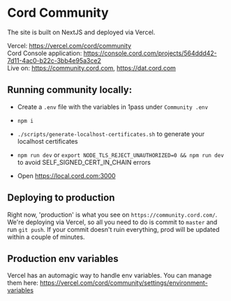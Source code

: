 # Cord Community

The site is built on NextJS and deployed via Vercel.

Vercel: https://vercel.com/cord/community  
Cord Console application: https://console.cord.com/projects/564ddd42-7d11-4ac0-b22c-3bb4e95a3ce2  
Live on: https://community.cord.com, https://dat.cord.com

## Running community locally:

- Create a `.env` file with the variables in 1pass under `Community .env`
- `npm i`
- `./scripts/generate-localhost-certificates.sh` to generate your localhost certificates
- `npm run dev` or `export NODE_TLS_REJECT_UNAUTHORIZED=0 && npm run dev` to avoid SELF_SIGNED_CERT_IN_CHAIN errors

- Open https://local.cord.com:3000

## Deploying to production

Right now, 'production' is what you see on `https://community.cord.com/`. We're
deploying via Vercel, so all you need to do is commit to `master` and run
`git push`. If your commit doesn't ruin everything, prod will be updated
within a couple of minutes.

## Production env variables

Vercel has an automagic way to handle env variables. You can manage them here:
https://vercel.com/cord/community/settings/environment-variables
